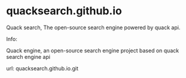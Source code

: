 # quacksearch.github.io
Quack search, The open-source search engine powered by quack api.

<p>Info:</p>
Quack engine, an open-source search engine project based on quack search engine api

url: quacksearch.github.io.git


